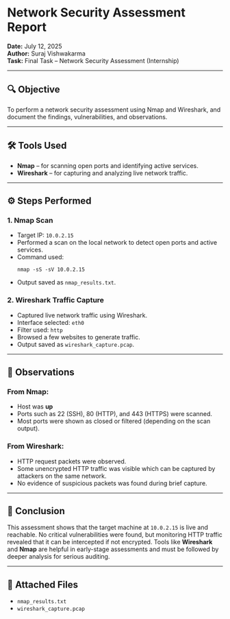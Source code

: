 # Network Security Assessment Report

**Date:** July 12, 2025  
**Author:** Suraj Vishwakarma  
**Task:** Final Task – Network Security Assessment (Internship)

---

## 🔍 Objective

To perform a network security assessment using Nmap and Wireshark, and document the findings, vulnerabilities, and observations.

---

## 🛠️ Tools Used

- **Nmap** – for scanning open ports and identifying active services.
- **Wireshark** – for capturing and analyzing live network traffic.

---

## ⚙️ Steps Performed

### 1. Nmap Scan
- Target IP: `10.0.2.15`
- Performed a scan on the local network to detect open ports and active services.
- Command used:
  ```
  nmap -sS -sV 10.0.2.15
  ```
- Output saved as `nmap_results.txt`.

### 2. Wireshark Traffic Capture
- Captured live network traffic using Wireshark.
- Interface selected: `eth0`
- Filter used: `http`
- Browsed a few websites to generate traffic.
- Output saved as `wireshark_capture.pcap`.

---

## 🔎 Observations

### From Nmap:
- Host was **up**
- Ports such as 22 (SSH), 80 (HTTP), and 443 (HTTPS) were scanned.
- Most ports were shown as closed or filtered (depending on the scan output).

### From Wireshark:
- HTTP request packets were observed.
- Some unencrypted HTTP traffic was visible which can be captured by attackers on the same network.
- No evidence of suspicious packets was found during brief capture.

---

## 🧠 Conclusion

This assessment shows that the target machine at `10.0.2.15` is live and reachable. No critical vulnerabilities were found, but monitoring HTTP traffic revealed that it can be intercepted if not encrypted. Tools like **Wireshark** and **Nmap** are helpful in early-stage assessments and must be followed by deeper analysis for serious auditing.

---

## 📎 Attached Files

- `nmap_results.txt`
- `wireshark_capture.pcap`

